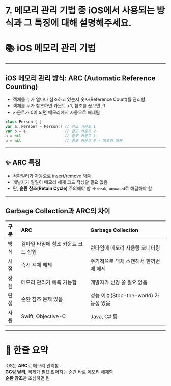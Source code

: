 #  7. **메모리 관리 기법 중 iOS에서 사용되는 방식과 그 특징에 대해 설명해주세요.**

# 📚 iOS 메모리 관리 기법

---

## iOS 메모리 관리 방식: **ARC (Automatic Reference Counting)**

- 객체를 누가 얼마나 참조하고 있는지 숫자(Reference Count)를 관리함
- 객체를 누가 참조하면 카운트 +1, 참조를 끊으면 -1
- 카운트가 0이 되면 메모리에서 자동으로 해제됨

```swift
class Person { }
var a: Person? = Person() // 참조 카운트 1
var b = a                 // 참조 카운트 2
a = nil                   // 참조 카운트 1
b = nil                   // 참조 카운트 0 → 메모리 해제
```

---

## ✨ ARC 특징

- 컴파일러가 자동으로 insert/remove 해줌
- 개발자가 일일이 메모리 해제 코드 작성할 필요 없음
- 단, **순환 참조(Retain Cycle)** 주의해야 함 → `weak`, `unowned`로 해결해야 함

---

## Garbage Collection과 ARC의 차이

| 구분 | ARC | Garbage Collection |
|:---|:---|:---|
| 방식 | 컴파일 타임에 참조 카운트 코드 삽입 | 런타임에 메모리 사용량 모니터링 |
| 시점 | 즉시 객체 해제 | 주기적으로 객체 스캔해서 한꺼번에 해제 |
| 장점 | 메모리 관리가 예측 가능함 | 개발자가 신경 쓸 필요 없음 |
| 단점 | 순환 참조 문제 있음 | 성능 이슈(Stop-the-world) 가능성 있음 |
| 사용 | Swift, Objective-C | Java, C# 등 |

---

# 💬 한줄 요약

iOS는 **ARC**로 메모리 관리함  
**GC랑 달리**, 객체가 필요 없어지는 순간 바로 메모리 해제함  
**순환 참조**만 조심하면 됨

